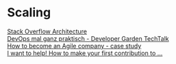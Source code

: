 # Scaling
[Stack Overflow Architecture](http://highscalability.com/stack-overflow-architecture)  
[DevOps mal ganz praktisch - Developer Garden TechTalk](https://www.youtube.com/watch?v=8fATk1esGj4)  
[How to become an Agile company - case study](http://youtu.be/-EodmMOwB7g?list=UUadZ6_NWdCN6YolgQdfV8Pg)  
[I want to help! How to make your first contribution to ...](http://youtu.be/U7HJuC84Lpw?list=UUadZ6_NWdCN6YolgQdfV8Pg)  

